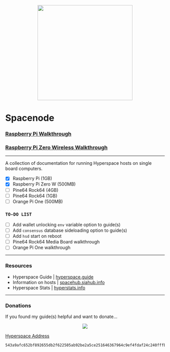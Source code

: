 <p align="center">
  <img src="https://i.imgur.com/u02fEDN.png" width="300" height="300" />
</p>

# Spacenode

### [Raspberry Pi Walkthrough](https://github.com/e-corp-sam-sepiol/spacenode/blob/master/docs/walkthrough-rpi3.md#raspberry-pi-3)  

### [Raspberry Pi Zero Wireless Walkthrough](https://github.com/e-corp-sam-sepiol/spacenode/blob/master/docs/walkthrough-rpi-zero.md#raspberry-pi-zero-wireless)

---------------------------------

A collection of documentation for running Hyperspace hosts on single board computers. 

* [x] Raspberry Pi (1GB)
* [x] Raspberry Pi Zero W (500MB)
* [ ] Pine64 Rock64 (4GB)
* [ ] Pine64 Rock64 (1GB)
* [ ] Orange Pi One (500MB)

### `TO-DO LIST`
* [ ] Add wallet unlocking `env` variable option to guide(s)
* [ ] Add `consensus` database sideloading option to guide(s)
* [ ] Add `hsd` start on reboot
* [ ] Pine64 Rock64 Media Board walkthrough
* [ ] Orange Pi One walkthrough

---------------------------------

### Resources
* Hyperspace Guide | [hyperspace.guide](https://hyperspace.guide/)
* Information on hosts | [spacehub.siahub.info](https://spacehub.siahub.info/)
* Hyperspace Stats | [hyperstats.info](https://hyperstats.info/index)

---------------------------------

### Donations
If you found my guide(s) helpful and want to donate...  
<p align="center">
  <img src="https://i.imgur.com/UVOuTsy.png">
</p>

[Hyperspace Address](https://hyperstats.info/navigator?search=543a9afc652bf892655db2f622505ab92be2a5ce251646367964c9ef4fdaf24c240fffb5f4e1)     
```
543a9afc652bf892655db2f622505ab92be2a5ce251646367964c9ef4fdaf24c240fffb5f4e1
```
